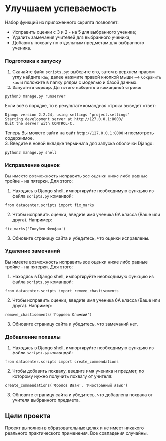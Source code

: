 # Улучшаем успеваемость

Набор функций из приложенного скрипта позволяет:
- Исправить оценки с 3 и 2 - на 5 для выбранного ученика;     
- Удалить замечания учителей для выбранного ученика;     
- Добавить похвалу по отдельным предметам для выбранного ученика.

### Подготовка к запуску
1. Скачайте файл `scripts.py`: выберите его, затем в верхнем правом углу найдите `Raw`, далее нажмите правой кнопкой мыши --> `Сохранить как` и положите в папку рядом с моделью и базой данных.
2. Запустите сервер. Для этого наберите в командной строке:
```
python3 manage.py runserver
```
Если всё в порядке, то в результате командная строка выведет ответ:    
```
Django version 2.2.24, using settings 'project.settings'
Starting development server at http://127.0.0.1:8000/
Quit the server with CONTROL-C.
```
Теперь Вы можете зайти на сайт `http://127.0.0.1:8000` и посмотреть содержимое.    
3. Введите в новой вкладке терминала для запуска оболочки Django:     
```
python3 manage.py shell
```

### Исправление оценок
Вы имеете возможность исправить все оценки ниже либо равные тройке - на пятерки. Для этого:     
1. Находясь в Django shell, импортируйте необходимую функцию из файла `scripts.py` командой:    
```
from datacenter.scripts import fix_marks
```
2. Чтобы исправить оценки, введите имя ученика 6А класса (Ваше или друга). Например:    
```
fix_marks('Голубев Феофан')
```
3. Обновите страницу сайта и убедитесь, что оценки исправлены.

### Удаление замечаний
Вы имеете возможность исправить все оценки ниже либо равные тройке - на пятерки. Для этого:     
1. Находясь в Django shell, импортируйте необходимую функцию из файла `scripts.py` командой:    
```
from datacenter.scripts import remove_chastisements
```
2. Чтобы исправить оценки, введите имя ученика 6А класса (Ваше или друга). Например:    
```
remove_chastisements('Гордеев Олимпий')
```
3. Обновите страницу сайта и убедитесь, что замечаний нет.

### Добавление похвалы
1. Находясь в Django shell, импортируйте необходимую функцию из файла `scripts.py` командой:    
```
from datacenter.scripts import create_commendations
```
2. Чтобы добавить похвалу, введите имя ученика и предмет, по которому нужно получить похвалу от учителя:    
```
create_commendations('Фролов Иван', 'Иностранный язык')
```
3. Обновите страницу сайта и убедитесь, что добавлена похвала от учителя выбранного предмета.


## Цели проекта
Проект выполнен в образовательных целях и не имеет никакого реального практического применения. Все совпадения случайны. 



